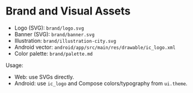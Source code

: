 # Brand and Visual Assets

- Logo (SVG): `brand/logo.svg`
- Banner (SVG): `brand/banner.svg`
- Illustration: `brand/illustration-city.svg`
- Android vector: `android/app/src/main/res/drawable/ic_logo.xml`
- Color palette: `brand/palette.md`

Usage:
- Web: use SVGs directly.
- Android: use `ic_logo` and Compose colors/typography from `ui.theme`.
